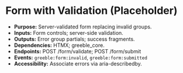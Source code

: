 # Form with Validation (Placeholder)
- **Purpose:** Server-validated form replacing invalid groups.
- **Inputs:** Form controls; server-side validation.
- **Outputs:** Error group partials; success fragments.
- **Dependencies:** HTMX; greeble_core.
- **Endpoints:** POST /form/validate; POST /form/submit
- **Events:** `greeble:form:invalid`, `greeble:form:submitted`
- **Accessibility:** Associate errors via aria-describedby.
